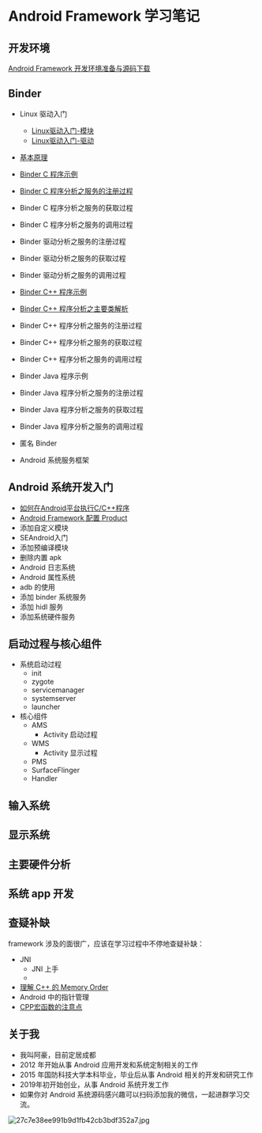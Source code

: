 # Android Framework 学习笔记

## 开发环境

[Android Framework 开发环境准备与源码下载](https://github.com/ahaoddu/AndroidSourceLearn/blob/main/Android%20Framework%20%E5%BC%80%E5%8F%91%E7%8E%AF%E5%A2%83%E5%87%86%E5%A4%87%E4%B8%8E%E6%BA%90%E7%A0%81%E4%B8%8B%E8%BD%BD.md)


## Binder

* Linux 驱动入门
  * [Linux驱动入门-模块](https://github.com/ahaoddu/AndroidSourceLearn/blob/main/Linux%E9%A9%B1%E5%8A%A8%E5%85%A5%E9%97%A8-%E6%A8%A1%E5%9D%97.md)
  * [Linux驱动入门-驱动](https://github.com/ahaoddu/AndroidSourceLearn/blob/main/Linux%E9%A9%B1%E5%8A%A8%E5%85%A5%E9%97%A8-%E9%A9%B1%E5%8A%A8.md)
* [基本原理](https://github.com/ahaoddu/AndroidSourceLearn/blob/main/Binder%E5%9F%BA%E6%9C%AC%E5%8E%9F%E7%90%86.md)

* [Binder C 程序示例](https://github.com/ahaoddu/AndroidSourceLearn/blob/main/Binder%20C%20%E7%A8%8B%E5%BA%8F%E7%A4%BA%E4%BE%8B.md)
* [Binder C 程序分析之服务的注册过程](https://github.com/ahaoddu/AndroidSourceLearn/blob/main/Binder%20C%20%E7%A8%8B%E5%BA%8F%E5%88%86%E6%9E%90.md)
* Binder C 程序分析之服务的获取过程
* Binder C 程序分析之服务的调用过程
* Binder 驱动分析之服务的注册过程
* Binder 驱动分析之服务的获取过程
* Binder 驱动分析之服务的调用过程
* [Binder C++ 程序示例](https://github.com/ahaoddu/AndroidSourceLearn/blob/main/Binder%20C%2B%2B%E7%A8%8B%E5%BA%8F%E7%A4%BA%E4%BE%8B.md)
* [Binder C++ 程序分析之主要类解析](https://github.com/ahaoddu/AndroidSourceLearn/blob/main/Binder%20C%2B%2B%20%E7%A8%8B%E5%BA%8F%E5%88%86%E6%9E%90%E4%B9%8B%E4%B8%BB%E8%A6%81%E7%B1%BB%E8%A7%A3%E6%9E%90.md)
* Binder C++ 程序分析之服务的注册过程
* Binder C++ 程序分析之服务的获取过程
* Binder C++ 程序分析之服务的调用过程
* Binder Java 程序示例
* Binder Java 程序分析之服务的注册过程
* Binder Java 程序分析之服务的获取过程
* Binder Java 程序分析之服务的调用过程
* 匿名 Binder
* Android 系统服务框架

## Android 系统开发入门

* [如何在Android平台执行C/C++程序](https://github.com/ahaoddu/AndroidSourceLearn/blob/main/%E5%A6%82%E4%BD%95%E5%9C%A8Android%E5%B9%B3%E5%8F%B0%E6%89%A7%E8%A1%8CC%20Cpp%E7%A8%8B%E5%BA%8F.md)
* [Android Framework 配置 Product](https://github.com/ahaoddu/AndroidSourceLearn/blob/main/%E7%B3%BB%E7%BB%9F%E6%BA%90%E7%A0%81%E9%85%8D%E7%BD%AEProduct.md)
* 添加自定义模块
* SEAndroid入门
* 添加预编译模块
* 删除内置 apk
* Android 日志系统
* Android 属性系统
* adb 的使用
* 添加 binder 系统服务
* 添加 hidl 服务
* 添加系统硬件服务



## 启动过程与核心组件

* 系统启动过程
  * init
  * zygote
  * servicemanager
  * systemserver
  * launcher
* 核心组件
  * AMS 
    * Activity 启动过程
  * WMS 
    * Activity 显示过程
  * PMS 
  * SurfaceFlinger
  * Handler

## 输入系统

## 显示系统

## 主要硬件分析

## 系统 app 开发


## 查疑补缺

framework 涉及的面很广，应该在学习过程中不停地查疑补缺：

* JNI
  * JNI 上手
  * 
* [理解 C++ 的 Memory Order](https://github.com/ahaoddu/AndroidSourceLearn/blob/main/%E7%90%86%E8%A7%A3%20C%2B%2B%20%E7%9A%84%20Memory%20Order.md)
* Android 中的指针管理
* [CPP宏函数的注意点](https://github.com/ahaoddu/AndroidSourceLearn/blob/main/CPP%E5%AE%8F%E5%87%BD%E6%95%B0%E7%9A%84%E6%B3%A8%E6%84%8F%E7%82%B9.md)


## 关于我

- 我叫阿豪，目前定居成都
- 2012 年开始从事 Android 应用开发和系统定制相关的工作
- 2015 年国防科技大学本科毕业，毕业后从事 Android 相关的开发和研究工作
- 2019年初开始创业，从事 Android 系统开发工作
- 如果你对 Android 系统源码感兴趣可以扫码添加我的微信，一起进群学习交流。
  
![27c7e38ee991b9d1fb42cb3bdf352a7.jpg](https://cdn.nlark.com/yuque/0/2022/jpeg/2613680/1662174041146-53015bfc-12f7-4023-9131-0a9e51fd00a2.jpeg#clientId=u0593d637-e239-4&crop=0&crop=0&crop=1&crop=1&from=drop&id=ud527bf55&margin=%5Bobject%20Object%5D&name=27c7e38ee991b9d1fb42cb3bdf352a7.jpg&originHeight=430&originWidth=430&originalType=binary&ratio=1&rotation=0&showTitle=false&size=42506&status=done&style=none&taskId=uf620381e-5767-4559-867e-093d91d3256&title=#crop=0&crop=0&crop=1&crop=1&id=qxLzV&originHeight=430&originWidth=430&originalType=binary&ratio=1&rotation=0&showTitle=false&status=done&style=none&title=)

